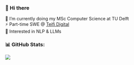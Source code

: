 ### 👋 Hi there 
🔭 I’m currently doing my MSc Computer Science at TU Delft<br>
⚡️ Part-time SWE @ [Teifi Digital](https://teifi.ca)<br>
👀 Interested in NLP & LLMs

### 📊 GitHub Stats:
<img src="https://github-readme-stats.vercel.app/api?username=FrankHeijden&count_private=true" />
